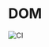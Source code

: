 # DOM
![CI](https://github.com/nikita-erema/DOM-/actions/workflows/github-actions-demo.yml/badge.svg)